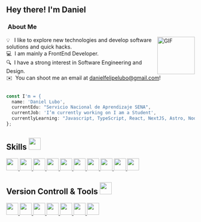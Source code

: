 <h2> Hey there! I'm Daniel </h2>

### &nbsp;About Me
<img align="right" height="100px" alt="GIF" src="https://i.pinimg.com/originals/e4/26/70/e426702edf874b181aced1e2fa5c6cde.gif" />

💡 &nbsp; I like to explore new technologies and develop software solutions and quick hacks.\
💻 &nbsp;I am mainly a FrontEnd Developer.\
🔍 &nbsp;I have a strong interest in Software Engineering and Design.\
✉️ &nbsp;You can shoot me an email at danielfelipelubo@gmail.com!

```javascript

const I'm = {
  name: 'Daniel Lubo',
  currentEdu: "Servicio Nacional de Aprendizaje SENA",
  currentJob: 'I’m currently working on I am a Student',
  currentlyLearning: "Javascript, TypeScript, React, NextJS, Astro, NodeJS and Docker",
};
```





<h2> Skills <img src = "https://media2.giphy.com/media/QssGEmpkyEOhBCb7e1/giphy.gif?cid=ecf05e47a0n3gi1bfqntqmob8g9aid1oyj2wr3ds3mg700bl&rid=giphy.gif" width = 32px> </h2>
<a href= https://github.com/Aditya664?tab=repositories&q=&type=&language=javascript&sort= > <img width ='32px' src ='https://raw.githubusercontent.com/rahulbanerjee26/githubAboutMeGenerator/main/icons/javascript.svg'> </a>
<a href= https://github.com/Aditya664?tab=repositories&q=&type=&language=html&sort= > <img width ='32px' src ='https://user-images.githubusercontent.com/25181517/183890598-19a0ac2d-e88a-4005-a8df-1ee36782fde1.png'> </a>
<a href= https://github.com/Aditya664?tab=repositories&q=&type=&language=reactjs&sort= > <img width ='32px' src ='https://raw.githubusercontent.com/rahulbanerjee26/githubAboutMeGenerator/main/icons/reactjs.svg'> </a>
<a href= https://github.com/Aditya664?tab=repositories&q=&type=&language=html&sort= > <img width ='32px' src ='https://github.com/marwin1991/profile-technology-icons/assets/54946572/397c0300-2e47-464e-81eb-6e991c9255fc'> </a>
<a href= https://github.com/Aditya664?tab=repositories&q=&type=&language=html&sort= > <img width ='32px' src ='https://github.com/marwin1991/profile-technology-icons/assets/136815194/5f8c622c-c217-4649-b0a9-7e0ee24bd704'> </a>
<a href= https://github.com/Aditya664?tab=repositories&q=&type=&language=html&sort= > <img width ='32px' src ='https://user-images.githubusercontent.com/25181517/183568594-85e280a7-0d7e-4d1a-9028-c8c2209e073c.png'> </a>
<a href= https://github.com/Aditya664?tab=repositories&q=&type=&language=html&sort= > <img width ='32px' src ='https://user-images.githubusercontent.com/25181517/182884177-d48a8579-2cd0-447a-b9a6-ffc7cb02560e.png'> </a>
<a href= https://github.com/Aditya664?tab=repositories&q=&type=&language=html&sort= > <img width ='32px' src ='https://raw.githubusercontent.com/rahulbanerjee26/githubAboutMeGenerator/main/icons/html.svg'> </a>
<a href= https://github.com/Aditya664?tab=repositories&q=&type=&language=css&sort= > <img width ='32px' src ='https://raw.githubusercontent.com/rahulbanerjee26/githubAboutMeGenerator/main/icons/css.svg'> </a>
<a href= https://github.com/Aditya664?tab=repositories&q=&type=&language=html&sort= > <img width ='32px' src ='https://user-images.githubusercontent.com/25181517/202896760-337261ed-ee92-4979-84c4-d4b829c7355d.png'> </a>
<h2> Version Controll & Tools <img src = "https://media2.giphy.com/media/QssGEmpkyEOhBCb7e1/giphy.gif?cid=ecf05e47a0n3gi1bfqntqmob8g9aid1oyj2wr3ds3mg700bl&rid=giphy.gif" width = 32px> </h2>
<a href= https://github.com/Aditya664?tab=repositories&q=&type=&language=html&sort= > <img width ='32px' src ='https://user-images.githubusercontent.com/25181517/192108372-f71d70ac-7ae6-4c0d-8395-51d8870c2ef0.png'> </a>
<a href= https://github.com/Aditya664?tab=repositories&q=&type=&language=html&sort= > <img width ='32px' src ='https://user-images.githubusercontent.com/25181517/117207330-263ba280-adf4-11eb-9b97-0ac5b40bc3be.png'> </a>
<a href= https://github.com/Aditya664?tab=repositories&q=&type=&language=html&sort= > <img width ='32px' src ='https://user-images.githubusercontent.com/25181517/121401671-49102800-c959-11eb-9f6f-74d49a5e1774.png'> </a>
<a href= https://github.com/Aditya664?tab=repositories&q=&type=&language=html&sort= > <img width ='32px' src ='https://github-production-user-asset-6210df.s3.amazonaws.com/62091613/261395532-b40892ef-efb8-4b0e-a6b5-d1cfc2f3fc35.png'> </a>
<a href= https://github.com/Aditya664?tab=repositories&q=&type=&language=html&sort= > <img width ='32px' src ='https://user-images.githubusercontent.com/25181517/183912952-83784e94-629d-4c34-a961-ae2ae795b662.png'> </a>
<a href= https://github.com/Aditya664?tab=repositories&q=&type=&language=html&sort= > <img width ='32px' src ='https://user-images.githubusercontent.com/25181517/189715289-df3ee512-6eca-463f-a0f4-c10d94a06b2f.png'> </a>
<a href= https://github.com/Aditya664?tab=repositories&q=&type=&language=html&sort= > <img width ='32px' src ='https://user-images.githubusercontent.com/25181517/192108891-d86b6220-e232-423a-bf5f-90903e6887c3.png'> </a>
